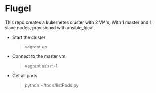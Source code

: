 # Flugel

This repo creates a kubernetes cluster with 2 VM's, With 1 master and 1 slave nodes, provisioned with ansible_local.

 - Start the cluster
	>vagrant up
 - Connect to the master vm
	> vagrant ssh m-1
  - Get all pods
	> python ~/tools/listPods.py  

